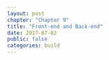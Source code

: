 ```yaml
---
layout: post
chapter: "Chapter 9"
title: "Front-end and Back-end"
date: 2017-07-02
public: false
categories: build
---
```


